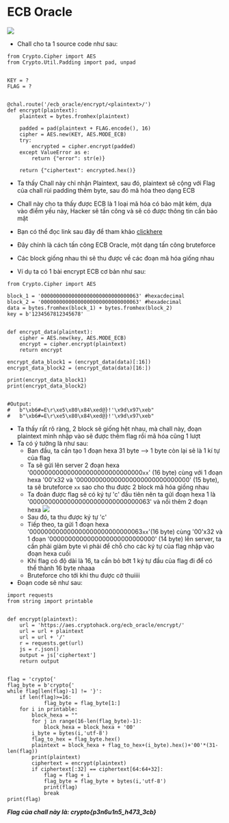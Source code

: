 # ECB Oracle

![](https://i.imgur.com/yKJCDGG.png)

-   Chall cho ta 1 source code như sau:
```
from Crypto.Cipher import AES
from Crypto.Util.Padding import pad, unpad


KEY = ?
FLAG = ?


@chal.route('/ecb_oracle/encrypt/<plaintext>/')
def encrypt(plaintext):
    plaintext = bytes.fromhex(plaintext)

    padded = pad(plaintext + FLAG.encode(), 16)
    cipher = AES.new(KEY, AES.MODE_ECB)
    try:
        encrypted = cipher.encrypt(padded)
    except ValueError as e:
        return {"error": str(e)}

    return {"ciphertext": encrypted.hex()}

```

-   Ta thấy Chall này chỉ nhận Plaintext, sau đó, plaintext sẽ cộng với Flag của chall rùi padding thêm byte, sau đó mã hóa theo dạng ECB

-   Chall này cho ta thấy được ECB là 1 loại mã hóa có bảo mật kém, dựa vào điểm yếu này, Hacker sẽ tấn công và sẽ có được thông tin cần bảo mật
-   Bạn có thể đọc link sau đây để tham khảo [clickhere](https://crypto.stackexchange.com/questions/42891/chosen-plaintext-attack-on-aes-in-ecb-mode)
-   Đây chính là cách tấn công ECB Oracle, một dạng tấn công bruteforce
-   Các block giống nhau thì sẽ thu được về các đoạn mã hóa giống nhau
-   Ví dụ ta có 1 bài encrypt ECB cơ bản như sau:
```
from Crypto.Cipher import AES

block_1 = '00000000000000000000000000000063' #hexacdecimal
block_2 = '00000000000000000000000000000063' #hexadecimal
data = bytes.fromhex(block_1) + bytes.fromhex(block_2)
key = b'1234567812345678'


def encrypt_data(plaintext):
    cipher = AES.new(key, AES.MODE_ECB)
    encrypt = cipher.encrypt(plaintext)
    return encrypt

encrypt_data_block1 = (encrypt_data(data)[:16])
encrypt_data_block2 = (encrypt_data(data)[16:])

print(encrypt_data_block1)
print(encrypt_data_block2)


#Output:
#   b"\xb6#=E\r\xe5\x80\x84\xed@}!'\x9d\x97\xeb"
#   b"\xb6#=E\r\xe5\x80\x84\xed@}!'\x9d\x97\xeb"
```
-   Ta thấy rất rõ ràng, 2 block sẽ giống hệt nhau, mà chall này, đoạn plaintext mình nhập vào sẽ được thêm flag rồi mã hóa cũng 1 lượt
-   Ta có ý tưởng là như sau:
    -   Ban đầu, ta cần tạo 1 đoạn hexa 31 byte --> 1 byte còn lại sẽ là 1 kí tự của flag
    -   Ta sẽ gửi lên server 2 đoạn hexa '000000000000000000000000000000``xx``' (16 byte) cùng với 1 đoạn hexa '00'x32 và '000000000000000000000000000000' (15 byte), ta sẽ bruteforce ``xx`` sao cho thu được 2 block mã hóa giống nhau
    -   Ta đoán được flag sẽ có ký tự 'c' đầu tiên nên ta gửi đoạn hexa 1 là '00000000000000000000000000000063' và nối thêm 2 đoạn hexa 
    ![](https://i.imgur.com/9qqjBzz.png)
    -   Sau đó, ta thu được ký tự 'c'
    -   Tiếp theo, ta gửi 1 đoạn hexa '000000000000000000000000000063`xx`'(16 byte) cùng '00'x32 và 1 đoạn '0000000000000000000000000000' (14 byte) lên server, ta cần phải giảm byte vì phải để chỗ cho các ký tự của flag nhập vào đoạn hexa cuối
    -   Khi flag có độ dài là 16, ta cần bỏ bớt 1 ký tự đầu của flag đi để có thể thành 16 byte nhaaa
    -   Bruteforce cho tới khi thu được cờ thuiiii
-   Đoạn code sẽ như sau:
```
import requests
from string import printable


def encrypt(plaintext):
    url = 'https://aes.cryptohack.org/ecb_oracle/encrypt/'
    url = url + plaintext
    url = url + '/'
    r = requests.get(url)
    js = r.json()
    output = js['ciphertext']
    return output


flag = 'crypto{'
flag_byte = b'crypto{'
while flag[len(flag)-1] != '}':
    if len(flag)>=16:
            flag_byte = flag_byte[1:]
    for i in printable:
        block_hexa = ""
        for j in range(16-len(flag_byte)-1):
            block_hexa = block_hexa + '00'
        i_byte = bytes(i,'utf-8')
        flag_to_hex = flag_byte.hex()
        plaintext = block_hexa + flag_to_hex+(i_byte).hex()+'00'*(31-len(flag))
        print(plaintext)
        ciphertext = encrypt(plaintext)
        if ciphertext[:32] == ciphertext[64:64+32]:
            flag = flag + i
            flag_byte = flag_byte + bytes(i,'utf-8')
            print(flag)
            break
print(flag)
```

***Flag của chall này là: crypto{p3n6u1n5_h473_3cb}***